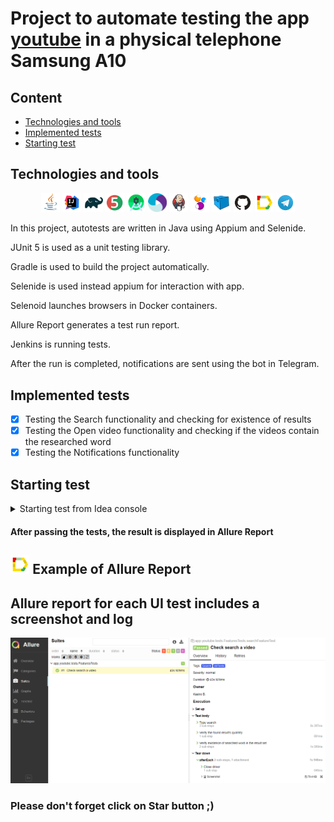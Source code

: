 # Project to automate testing the app [youtube](https://www.youtube.com) in a physical telephone Samsung A10

## Content

* <a href="#link-technologies-and-tools">Technologies and tools</a>
* <a href="#link-implemented-tests">Implemented tests</a>
* <a href="#link-starting-test">Starting test </a>
## Technologies and tools

<p align="center">
<img width="6%" src="images/logos/Java.svg">
<img width="6%" src="images/logos/Intelij_IDEA.svg">
<img width="6%" src="images/logos/Gradle.svg">
<img width="6%" src="images/logos/JUnit5.svg">
<img width="6%" src="images/logos/Android_studio.svg">
<img width="6%" src="images/logos/Appium.svg">
<img width="6%" src="images/logos/Jenkins.svg">
<img width="6%" src="images/logos/Selenide.svg">
<img width="6%" src="images/logos/Selenoid.svg">
<img width="6%" src="images/logos/GitHub.svg">
<img width="6%" src="images/logos/Allure_Report.svg">
<img width="6%" src="images/logos/Telegram.svg">
</p>

In this project, autotests are written in Java using Appium and Selenide.

JUnit 5 is used as a unit testing library.

Gradle is used to build the project automatically.

Selenide is used instead appium for interaction with app.

Selenoid launches browsers in Docker containers.

Allure Report generates a test run report.

Jenkins is running tests.

After the run is completed, notifications are sent using the bot in Telegram.

## Implemented tests
- [x] Testing the Search functionality and checking for existence of results
- [x] Testing the Open video functionality and checking if the videos contain the researched word
- [x] Testing the Notifications functionality

## Starting test
<details>
<summary>Starting test from Idea console</summary>

### Starting tests Locally

* ```gradle clean test -DtestTag=${TAGTEST} allureServe```
* ```gradle clean test -DtestTag=Search allureServe```
* ```gradle clean test -DtestTag=Open allureServe```
* ```gradle clean test -DtestTag=Notifications allureServe```
* ```gradle clean test allureServe```
</details>

#### After passing the tests, the result is displayed in Allure Report

## <img width="6%" title="Allure" src="images/logos/Allure_Report.svg"> Example of Allure Report

## Allure report for each UI test includes a screenshot and log

<p><img src="images/screenshots/allure_report.png" alt="allure report"/></p>

### Please don't forget click on Star button ;)

